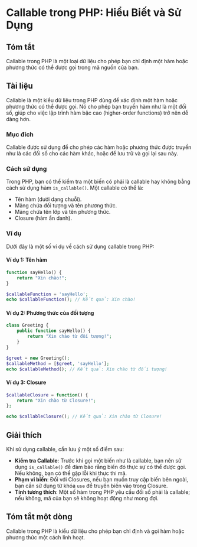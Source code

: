 <!--
Meta Description: # Callable trong PHP: Hiểu Biết và Sử Dụng ## Tóm tắt Callable trong PHP là một loại dữ liệu cho phép bạn chỉ định một hàm hoặc phương thức có thể đượ...
Meta Keywords: một, callable, hàm, php, bạn
-->

# Callable trong PHP: Hiểu Biết và Sử Dụng

## Tóm tắt
Callable trong PHP là một loại dữ liệu cho phép bạn chỉ định một hàm hoặc phương thức có thể được gọi trong mã nguồn của bạn.

## Tài liệu
Callable là một kiểu dữ liệu trong PHP dùng để xác định một hàm hoặc phương thức có thể được gọi. Nó cho phép bạn truyền hàm như là một đối số, giúp cho việc lập trình hàm bậc cao (higher-order functions) trở nên dễ dàng hơn. 

### Mục đích
Callable được sử dụng để cho phép các hàm hoặc phương thức được truyền như là các đối số cho các hàm khác, hoặc để lưu trữ và gọi lại sau này.

### Cách sử dụng
Trong PHP, bạn có thể kiểm tra một biến có phải là callable hay không bằng cách sử dụng hàm `is_callable()`. Một callable có thể là:
- Tên hàm (dưới dạng chuỗi).
- Mảng chứa đối tượng và tên phương thức.
- Mảng chứa tên lớp và tên phương thức.
- Closure (hàm ẩn danh).

### Ví dụ
Dưới đây là một số ví dụ về cách sử dụng callable trong PHP:

#### Ví dụ 1: Tên hàm
```php
function sayHello() {
    return "Xin chào!";
}

$callableFunction = 'sayHello';
echo $callableFunction(); // Kết quả: Xin chào!
```

#### Ví dụ 2: Phương thức của đối tượng
```php
class Greeting {
    public function sayHello() {
        return "Xin chào từ đối tượng!";
    }
}

$greet = new Greeting();
$callableMethod = [$greet, 'sayHello'];
echo $callableMethod(); // Kết quả: Xin chào từ đối tượng!
```

#### Ví dụ 3: Closure
```php
$callableClosure = function() {
    return "Xin chào từ Closure!";
};

echo $callableClosure(); // Kết quả: Xin chào từ Closure!
```

## Giải thích
Khi sử dụng callable, cần lưu ý một số điểm sau:

- **Kiểm tra Callable**: Trước khi gọi một biến như là callable, bạn nên sử dụng `is_callable()` để đảm bảo rằng biến đó thực sự có thể được gọi. Nếu không, bạn có thể gặp lỗi khi thực thi mã.
- **Phạm vi biến**: Đối với Closures, nếu bạn muốn truy cập biến bên ngoài, bạn cần sử dụng từ khóa `use` để truyền biến vào trong Closure.
- **Tính tương thích**: Một số hàm trong PHP yêu cầu đối số phải là callable; nếu không, mã của bạn sẽ không hoạt động như mong đợi.

## Tóm tắt một dòng
Callable trong PHP là kiểu dữ liệu cho phép bạn chỉ định và gọi hàm hoặc phương thức một cách linh hoạt.